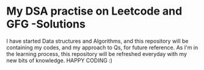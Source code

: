 # My DSA practise on Leetcode and GFG -Solutions
I have started Data structures and Algorithms, and this repository will be containing my codes, and my approach to Qs, for future reference. As I'm in the learning process, this repository will be refreshed everyday with my new bits of knowledge. 
HAPPY CODING :)
